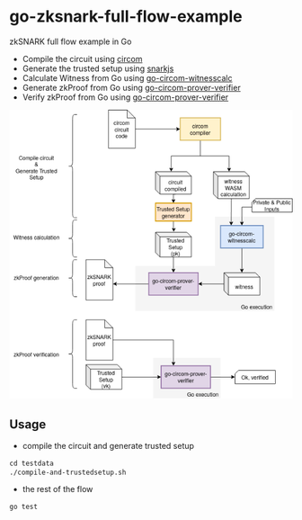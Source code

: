 # go-zksnark-full-flow-example

zkSNARK full flow example in Go

- Compile the circuit using [circom](https://github.com/iden3/circom)
- Generate the trusted setup using [snarkjs](https://github.com/iden3/snarkjs)
- Calculate Witness from Go using [go-circom-witnesscalc](https://github.com/iden3/go-circom-witnesscalc)
- Generate zkProof from Go using [go-circom-prover-verifier](https://github.com/iden3/go-circom-prover-verifier)
- Verify zkProof from Go using [go-circom-prover-verifier](https://github.com/iden3/go-circom-prover-verifier)

![](go-zksnark-flow.png)

## Usage
- compile the circuit and generate trusted setup
```
cd testdata
./compile-and-trustedsetup.sh
```

- the rest of the flow
```
go test
```
